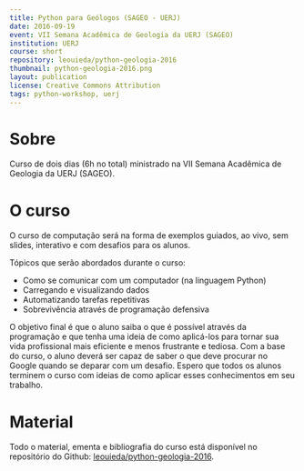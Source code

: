 ```yaml
---
title: Python para Geólogos (SAGEO - UERJ)
date: 2016-09-19
event: VII Semana Acadêmica de Geologia da UERJ (SAGEO)
institution: UERJ
course: short
repository: leouieda/python-geologia-2016
thumbnail: python-geologia-2016.png
layout: publication
license: Creative Commons Attribution
tags: python-workshop, uerj
---
```


# Sobre

Curso de dois dias (6h no total) ministrado na
VII Semana Acadêmica de Geologia da UERJ (SAGEO).

# O curso

O curso de computação será na forma de exemplos guiados, ao vivo, sem slides,
interativo e com desafios para os alunos.

Tópicos que serão abordados durante o curso:

* Como se comunicar com um computador (na linguagem Python)
* Carregando e visualizando dados
* Automatizando tarefas repetitivas
* Sobrevivência através de programação defensiva

O objetivo final é que o aluno saiba o que é possível através da programação e
que tenha uma ideia de como aplicá-los para tornar sua vida profissional mais
eficiente e menos frustrante e tediosa. Com a base do curso, o aluno deverá ser
capaz de saber o que deve procurar no Google quando se deparar com um desafio.
Espero que todos os alunos terminem o curso com ideias de como aplicar esses
conhecimentos em seu trabalho.

# Material

Todo o material, ementa e bibliografia do curso está disponível no repositório
do Github:
[leouieda/python-geologia-2016](https://github.com/leouieda/python-geologia-2016).
